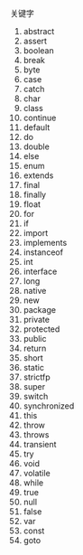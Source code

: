 
关键字
1. abstract
2. assert
3. boolean
4. break
5. byte
6. case
7. catch
8. char
9. class
10. continue
11. default
12. do
13. double
14. else
15. enum
16. extends
17. final
18. finally
19. float
20. for
21. if
22. import
23. implements
24. instanceof
25. int
26. interface
27. long
28. native
29. new
30. package
31. private
32. protected
33. public
34. return
35. short
36. static
37. strictfp
38. super
39. switch
40. synchronized
41. this
42. throw
43. throws
44. transient
45. try
46. void
47. volatile
48. while
49. true
50. null
51. false
52. var
53. const
54. goto